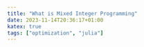 ```yaml
---
title: "What is Mixed Integer Programming"
date: 2023-11-14T20:36:17+01:00
katex: true
tags: ["optimization", "julia"]
---
```


